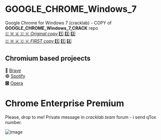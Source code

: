 # GOOGLE_CHROME_Windows_7
Google Chrome for Windows 7 (cracklab) - COPY of **GOOGLE_CHROME_Windows_7_CRACK** repo  
[🇨 🇷 🇦 🇨 🇰 *Original copy* 1️⃣ 2️⃣ 2️⃣](https://github.com/Blaukovitch/GOOGLE_CHROME_Windows_7/releases/tag/copy)  
[🇨 🇷 🇦 🇨 🇰 *FIRST copy* 1️⃣ 1️⃣ 4️⃣](https://github.com/Blaukovitch/GOOGLE_CHROME_Windows_7/releases/tag/Chrome_114)

## Chromium based projeects
🦁 [Brave](https://github.com/Blaukovitch/GOOGLE_CHROME_Windows_7/releases/tag/Brave_123)  
🟢 [Spotify](https://github.com/Blaukovitch/GOOGLE_CHROME_Windows_7/releases/tag/spotify_new)  
🅾️ [Opera](https://github.com/Blaukovitch/GOOGLE_CHROME_Windows_7/releases/tag/Opera_modern)
# Chrome Enterprise Premium 
Please, drop to me!  Private message in _cracklab.team_ forum - i send qTox number.  


![image](https://github.com/Blaukovitch/GOOGLE_CHROME_Windows_7/assets/116763547/11196e61-b034-4a02-bfb2-7464b1be1658)
